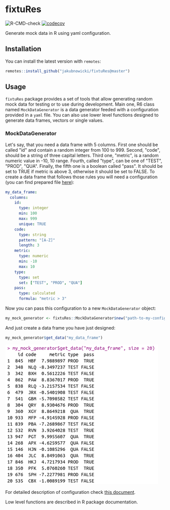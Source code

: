 # fixtuRes

<!-- badges: start -->
![R-CMD-check](https://github.com/jakubnowicki/fixtuRes/workflows/R-CMD-check/badge.svg)
[![codecov](https://codecov.io/gh/jakubnowicki/fixtuRes/branch/master/graph/badge.svg)](https://codecov.io/gh/jakubnowicki/fixtuRes)
<!-- badges: end -->

Generate mock data in R using yaml configuration.

## Installation

You can install the latest version with `remotes`:

``` r
remotes::install_github("jakubnowicki/fixtuRes@master")
```

## Usage

`fixtuRes` package provides a set of tools that allow generating random mock data for testing or to use during development. Main one, R6 class named `MockDataGenerator` is a data generator feeded with a configuration
provided in a `yaml` file. You can also use lower level functions designed to generate data frames, vectors or single values.

### MockDataGenerator

Let's say, that you need a data frame with 5 columns. First one should be called "id" and contain a random integer from 100 to 999. Second, "code",
should be a string of three capital letters. Third one, "metric", is a
random numeric value in -10, 10 range. Fourth, called "type", can be
one of "TEST", "PROD", "QUA". Finally, the fifth one is a boolean called
"pass". It should be set to TRUE if metric is above 3, otherwise it should
be set to FALSE. To create a data frame that follows those rules you will
need a configuration (you can find prepared file [here](examples/basic_example.yaml)):

```yaml
my_data_frame:
  columns:
    id:
      type: integer
      min: 100
      max: 999
      unique: TRUE
    code:
      type: string
      pattern: "[A-Z]"
      length: 3
    metric:
      type: numeric
      min: -10
      max: 10
    type:
      type: set
      set: ["TEST", "PROD", "QUA"]
    pass:
      type: calculated
      formula: "metric > 3"
```

Now you can pass this configuration to a new `MockDataGenerator` object:

```r
my_mock_generator <- fixtuRes::MockDataGenerator$new("path-to-my-configuration.yml")
```

And just create a data frame you have just designed:

```r
my_mock_generator$get_data("my_data_frame")
```

<img src="man/figures/mock_data.png" />

For detailed description of configuration check [this document](docs/configuration.md).

Low level functions are described in R package documentation.

